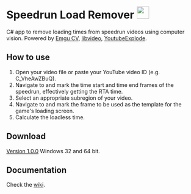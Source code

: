 
# Speedrun Load Remover <img src="slr.ico" width="32">
C# app to remove loading times from speedrun videos using computer vision.
Powered by [Emgu CV](http://www.emgu.com), [libvideo](http://github.com/i3arnon/libvideo), [YoutubeExplode](http://github.com/Tyrrrz/YoutubeExplode).
## How to use
1. Open your video file or paste your YouTube video ID (e.g. C_VheAwZBuQ).
2. Navigate to and mark the time start and time end frames of the speedrun, effectively getting the RTA time.
3. Select an appropriate subregion of your video.
4. Navigate to and mark the frame to be used as the template for the game's loading screen.
5. Calculate the loadless time.
## Download
[Version 1.0.0](https://github.com/nickbrick/SpeedrunLoadRemover/releases/download/1.0.0/slr_1_0_0.zip)
Windows 32 and 64 bit.
## Documentation
Check the [wiki](https://github.com/nickbrick/SpeedrunLoadRemover/wiki).
